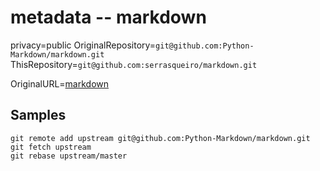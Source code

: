 # metadata -- markdown

privacy=public
OriginalRepository=`git@github.com:Python-Markdown/markdown.git`
ThisRepository=`git@github.com:serrasqueiro/markdown.git`

OriginalURL=[markdown](https://github.com/Python-Markdown/markdown)

## Samples

```
git remote add upstream git@github.com:Python-Markdown/markdown.git
git fetch upstream
git rebase upstream/master
```
